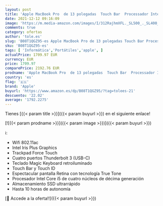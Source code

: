 ```yaml
---
layout: post
title: 'Apple MacBook Pro  de 13 polegadas  Touch Bar  Processador Intel Core i5 Quad-Core a 2 0 GHz de 10.ª geração  16 GB RAM  512 GB SSD  Quatro portas Thunderbolt 3  - Cinzento sideral  Março 2020 '
date: 2021-12-12 09:16:09
image: 'https://m.media-amazon.com/images/I/312RajhmXFL._SL500_._SL400_.jpg'
comments: true
category: ofertas
author: 'tole.es'
slug: 'B08T1QGZ95-es Apple MacBook Pro de 13 polegadas Touch Bar Processador...'
sku: 'B08T1QGZ95-es'
tags: [ 'Informática','Portátiles','apple', ]
actualPrice: 1709.97 EUR
currency: EUR
price: 1709.97
comparePrice: 2192.76 EUR
prodname: 'Apple MacBook Pro  de 13 polegadas  Touch Bar  Processador Intel Core i5 Quad-Core a 2 0 GHz de 10.ª geração  16 GB RAM  512 GB SSD  Quatro portas Thunderbolt 3  - Cinzento sideral  Março 2020 '
country: 'es'
flag: '🇪🇸'
brand: 'Apple'
buyurl: 'https://www.amazon.es/dp/B08T1QGZ95/?tag=tolees-21'
descuento: '22.02'
average: '1792.2275'
---
```


Tienes [{{< param title >}}]({{< param buyurl >}}) en el siguiente enlace!

[![{{< param prodname >}}]({{< param image >}})]({{< param buyurl >}})

ℹ️:

- Wifi 802.11ac
- Intel Iris Plus Graphics
- Trackpad Force Touch
- Cuatro puertos Thunderbolt 3 (USB-C)
- Teclado Magic Keyboard retroiluminado
- Touch Bar y Touch ID
- Espectacular pantalla Retina con tecnología True Tone
- Procesador Intel Core i5 de cuatro núcleos de décima generación
- Almacenamiento SSD ultrarrápido
- Hasta 10 horas de autonomía

[🛒 Accede a la oferta!!]({{< param buyurl >}})
